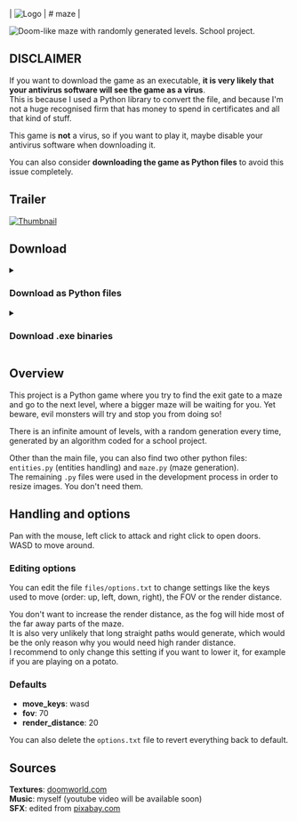 | ![Logo](https://user-images.githubusercontent.com/69427207/220354305-eec77b99-6ca9-466c-9d82-48938836f4de.png") | # maze |

<div style="float:left">
<img src="https://user-images.githubusercontent.com/69427207/220354305-eec77b99-6ca9-466c-9d82-48938836f4de.png">
</div>

Doom-like maze with randomly generated levels. School project.

## DISCLAIMER
If you want to download the game as an executable, **it is very likely that your antivirus software will see the game as a virus**.  
This is because I used a Python library to convert the file, and because I'm not a huge recognised firm that has money to spend in certificates and all that kind of stuff.

This game is **not** a virus, so if you want to play it, maybe disable your antivirus software when downloading it.

You can also consider **downloading the game as Python files** to avoid this issue completely.

## Trailer
[![Thumbnail](https://img.youtube.com/vi/k_p-beKNRV4/0.jpg)](https://youtu.be/k_p-beKNRV4)

## Download

<details>
  <summary><h3>Download as Python files</h3></summary>
  
  Download all the files above.  
  Make sure you download all the required files (images, sound effects...), otherwise the game won't be able to run properly.
  
  You will need Python 3.x or newer, and a few Python modules available on `pip`. To install them, navigate to the game folder with a command prompt and execute: `pip install requirements.txt` (Windows: `py -m pip install requirements.txt`).
  
  The main file you will need to execute to play the game is `main.pyw`.
</details>

<details>
  <summary><h3>Download .exe binaries</h3></summary>
  
  Use the "releases" tab and download the latest version.
  
  Make sure you read the [disclaimer](#DISCLAIMER) above.
</details>

## Overview
This project is a Python game where you try to find the exit gate to a maze and go to the next level, where a bigger maze will be waiting for you. Yet beware, evil monsters will try and stop you from doing so!

There is an infinite amount of levels, with a random generation every time, generated by an algorithm coded for a school project.

Other than the main file, you can also find two other python files: `entities.py` (entities handling) and `maze.py` (maze generation).  
The remaining `.py` files were used in the development process in order to resize images. You don't need them.

## Handling and options
Pan with the mouse, left click to attack and right click to open doors.  
WASD to move around.

### Editing options
You can edit the file `files/options.txt` to change settings like the keys used to move (order: up, left, down, right), the FOV or the render distance.

You don't want to increase the render distance, as the fog will hide most of the far away parts of the maze.  
It is also very unlikely that long straight paths would generate, which would be the only reason why you would need high rander distance.  
I recommend to only change this setting if you want to lower it, for example if you are playing on a potato.

### Defaults
- **move_keys**: wasd
- **fov**: 70
- **render_distance**: 20

You can also delete the `options.txt` file to revert everything back to default.

## Sources

**Textures**: [doomworld.com](https://www.doomworld.com/forum/topic/99021-doom-neural-upscale-2x-v-10)  
**Music**: myself (youtube video will be available soon)  
**SFX**: edited from [pixabay.com](https://pixabay.com)  
